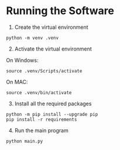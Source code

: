 # Running the Software

1. Create the virtual environment
```
python -m venv .venv
```

2. Activate the virtual environment

On Windows:
```
source .venv/Scripts/activate
```

On MAC:
```
source .venv/bin/activate
```

3. Install all the required packages

```
python -m pip install --upgrade pip
pip install -r requirements
```

4. Run the main program
```
python main.py
```
